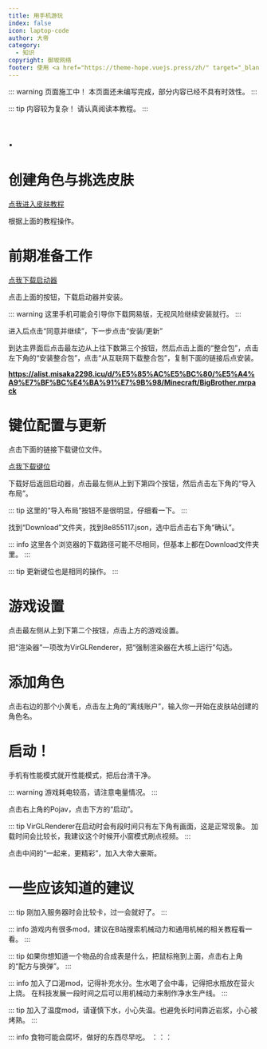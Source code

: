 ```yaml
---
title: 用手机游玩
index: false
icon: laptop-code
author: 大帝
category:
  - 知识
copyright: 御坂网络
footer: 使用 <a href="https://theme-hope.vuejs.press/zh/" target="_blank">VuePress Theme Hope</a> 主题 | MIT 协议, 版权所有 © 2025-至今 Misaka2298
---
```


::: warning 页面施工中！
本页面还未编写完成，部分内容已经不具有时效性。
:::

::: tip 内容较为复杂！
请认真阅读本教程。
:::

# .

# 创建角色与挑选皮肤
[点我进入皮肤教程](https://docs.misaka2298.icu/mc/littleskin)

根据上面的教程操作。

# 前期准备工作
[点我下载启动器](http://209.141.62.68:30008/downloads/1.2.3.5/FCL-release-1.2.3.5-all.apk)

点击上面的按钮，下载启动器并安装。

::: warning 这里手机可能会引导你下载网易版，无视风险继续安装就行。
:::

进入后点击“同意并继续”，下一步点击“安装/更新”

到达主界面后点击最左边从上往下数第三个按钮，然后点击上面的“整合包”，点击左下角的“安装整合包”，点击“从互联网下载整合包”，复制下面的链接后点安装。

**https://alist.misaka2298.icu/d/%E5%85%AC%E5%BC%80/%E5%A4%A9%E7%BF%BC%E4%BA%91%E7%9B%98/Minecraft/BigBrother.mrpack**

# 键位配置与更新

点击下面的链接下载键位文件。

[点我下载键位](https://alist.misaka2298.icu/d/%E5%85%AC%E5%BC%80/%E5%A4%A9%E7%BF%BC%E4%BA%91%E7%9B%98/Minecraft/8e855117.json)

下载好后返回启动器，点击最左侧从上到下第四个按钮，然后点击左下角的“导入布局”。

::: tip 这里的“导入布局”按钮不是很明显，仔细看一下。
:::

找到“Download”文件夹，找到8e855117.json，选中后点击右下角“确认”。

::: info 这里各个浏览器的下载路径可能不尽相同，但基本上都在Download文件夹里。
:::

::: tip 更新键位也是相同的操作。
:::

# 游戏设置

点击最左侧从上到下第二个按钮，点击上方的游戏设置。

把“渲染器”一项改为VirGLRenderer，把“强制渲染器在大核上运行”勾选。

# 添加角色

点击右边的那个小黄毛，点击左上角的“离线账户”，输入你一开始在皮肤站创建的角色名。

# 启动！
手机有性能模式就开性能模式，把后台清干净。

::: warning 游戏耗电较高，请注意电量情况。
:::

点击右上角的Pojav，点击下方的“启动”。

::: tip VirGLRenderer在启动时会有段时间只有左下角有画面，这是正常现象。
加载时间会比较长，我建议这个时候开小窗模式刷点视频。
:::

点击中间的“一起来，更精彩”，加入大帝大豪斯。

# 一些应该知道的建议
::: tip 刚加入服务器时会比较卡，过一会就好了。
:::

::: info 游戏内有很多mod，建议在B站搜索机械动力和通用机械的相关教程看一看。
:::

::: tip 如果你想知道一个物品的合成表是什么，把鼠标拖到上面，点击右上角的“配方与换弹”。
:::

::: info 加入了口渴mod，记得补充水分。生水喝了会中毒，记得把水瓶放在营火上烧。
在科技发展一段时间之后可以用机械动力来制作净水生产线。
:::

::: tip 加入了温度mod，请谨慎下水，小心失温。也避免长时间靠近岩浆，小心被烤熟。
:::

::: info 食物可能会腐坏，做好的东西尽早吃。
：：：
